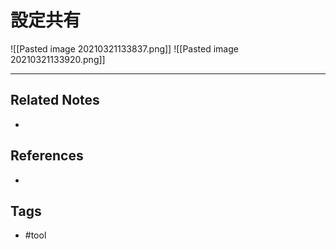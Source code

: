 # 設定共有
![[Pasted image 20210321133837.png]]
![[Pasted image 20210321133920.png]]	

---
## Related Notes
- 

## References
- 

## Tags
- #tool 